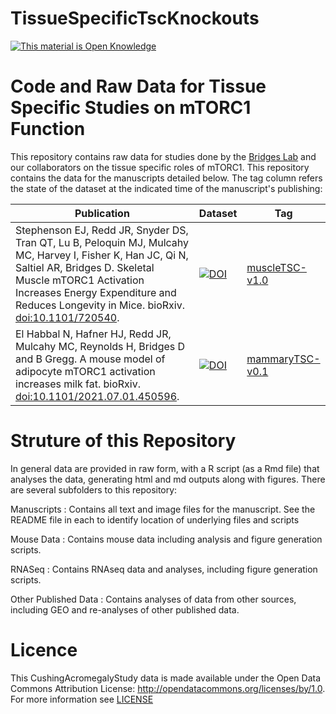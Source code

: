 TissueSpecificTscKnockouts
==========================

<!-- Open Knowledge Link -->
 <a href="http://opendefinition.org/">
 <img alt="This material is Open Knowledge" border="0"
  src="http://assets.okfn.org/images/ok_buttons/ok_80x15_blue.png" /></a>
<!-- /Open Knowledge Link -->

# Code and Raw Data for Tissue Specific Studies on mTORC1 Function

This repository contains raw data for studies done by the [Bridges Lab](http://bridgeslab.sph.umich.edu) and our collaborators on the tissue specific roles of mTORC1.  This repository contains the data for the manuscripts detailed below.  The tag column refers the state of the dataset at the indicated time of the manuscript's publishing:

| Publication | Dataset | Tag |
|-----------------------------------------------------------------------------------------------------------------------------------------------------------------------------------------------------------------------------------------------------------------------------------------------------------|---------------------------------------------------------------------------------------------------------|----------------------------------------------------------------------------------------------------------|
| Stephenson EJ, Redd JR, Snyder DS, Tran QT, Lu B, Peloquin MJ, Mulcahy MC, Harvey I, Fisher K, Han JC, Qi N, Saltiel AR, Bridges D. Skeletal Muscle mTORC1 Activation Increases Energy Expenditure and Reduces Longevity in Mice. bioRxiv. [doi:10.1101/720540](https://doi.org/10.1101/720540). | [![DOI](https://zenodo.org/badge/doi/10.5281/zenodo.22193.svg)](http://dx.doi.org/10.5281/zenodo.3359627) | [muscleTSC-v1.0](https://github.com/BridgesLab/TissueSpecificTscKnockouts/releases/tag/muscleTSC-v1.0 ) |
| El Habbal N, Hafner HJ, Redd JR, Mulcahy MC, Reynolds H, Bridges D and B Gregg.  A mouse model of adipocyte mTORC1 activation increases milk fat. bioRxiv. [doi:10.1101/2021.07.01.450596](https://www.biorxiv.org/content/10.1101/2021.07.01.450596v1). | [![DOI](https://zenodo.org/badge/DOI/10.5281/zenodo.5106602.svg)](https://doi.org/10.5281/zenodo.5106602) | [mammaryTSC-v0.1](https://github.com/BridgesLab/TissueSpecificTscKnockouts/releases/tag/mammaryTSC-v0.1) |


# Struture of this Repository

In general data are provided in raw form, with a R script (as a Rmd file) that analyses the data, generating html and md outputs along with figures.  There are several subfolders to this repository:

Manuscripts
: Contains all text and image files for the manuscript.  See the README file in each to identify location of underlying files and scripts

Mouse Data
: Contains mouse data including analysis and figure generation scripts.

RNASeq
: Contains RNAseq data and analyses, including figure generation scripts.

Other Published Data
: Contains analyses of data from other sources, including GEO and re-analyses of other published data.

# Licence

This CushingAcromegalyStudy data is made available under the Open Data Commons Attribution License: http://opendatacommons.org/licenses/by/1.0.  For more information see [LICENSE](https://github.com/BridgesLab/CushingAcromegalyStudy/blob/master/LICENSE)

